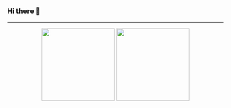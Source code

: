 ### Hi there 👋

---

<p align="center">
  <img height="170" src="https://github-readme-stats.vercel.app/api?username=rajarsheechatterjee&count_private=true" />
  <img height="170" src="https://github-readme-stats.vercel.app/api/top-langs/?username=anuraghazra&layout=compact" />
</p>
